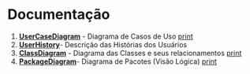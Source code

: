 # Documentação
1. <u>**UserCaseDiagram**</u> - Diagrama de Casos de Uso [print](https://github.com/PhilippeVieira/AluguelCarros-LDS/blob/main/projeto/Prints/UserCaseDiagram.png)
2. <u>**UserHistory**</u>- Descrição das Histórias dos Usuários
3. <u>**ClassDiagram**</u> - Diagrama das Classes e seus relacionamentos [print](https://github.com/PhilippeVieira/AluguelCarros-LDS/blob/main/projeto/Prints/UserCaseDiagram.png)
4. <u>**PackageDiagram**</u>- Diagrama de Pacotes (Visão Lógica) [print](https://github.com/PhilippeVieira/AluguelCarros-LDS/blob/main/projeto/Prints/PackageDiagram.png)

